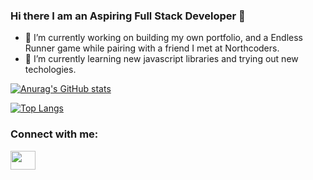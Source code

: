 ### Hi there I am an Aspiring Full Stack Developer  👋

- 🔭 I’m currently working on building my own portfolio, and a Endless Runner game while pairing with a friend I met at Northcoders.
- 🌱 I’m currently learning new javascript libraries and trying out new techologies.


[![Anurag's GitHub stats](https://github-readme-stats.vercel.app/api?username=Kristinna97&hide=stars&show_icons=true&theme=dracula&count_private=true)](https://github.com/anuraghazra/github-readme-stats)

[![Top Langs](https://github-readme-stats.vercel.app/api/top-langs/?username=Kristinna97)](https://github.com/anuraghazra/github-readme-stats)

<h3 align="left">Connect with me:</h3>
<p align="left">

<a href="[your link](https://www.linkedin.com/in/kristina-petrova-6556601a7/)" target="blank"><img align="center" src="https://cdn.jsdelivr.net/npm/simple-icons@3.0.1/icons/linkedin.svg" alt="" height="30" width="40" /></a>

</p>

